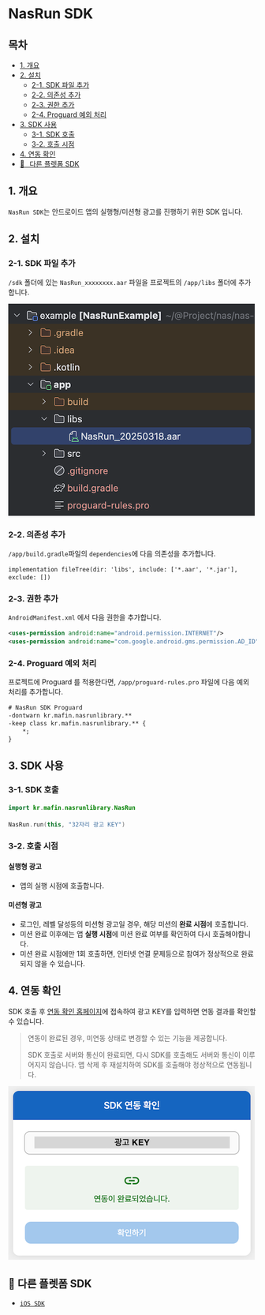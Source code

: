 # NasRun SDK

## 목차
- [1. 개요](#1-개요)
- [2. 설치](#2-설치)
  - [2-1. SDK 파일 추가](#2-1-sdk-파일-추가)
  - [2-2. 의존성 추가](#2-2-의존성-추가)
  - [2-3. 권한 추가](#2-3-권한-추가)
  - [2-4. Proguard 예외 처리](#2-4-Proguard-예외-처리)
- [3. SDK 사용](#3-sdk-사용)
  - [3-1. SDK 호출](#3-1-sdk-호출)
  - [3-2. 호출 시점](#3-2-호출-시점)
- [4. 연동 확인](#4-연동-확인)
- [🔗⠀다른 플렛폼 SDK](#-다른-플렛폼-sdk)

## 1. 개요
`NasRun SDK`는 안드로이드 앱의 실행형/미션형 광고를 진행하기 위한 SDK 입니다.

## 2. 설치

### 2-1. SDK 파일 추가
`/sdk` 폴더에 있는 `NasRun_xxxxxxxx.aar` 파일을 프로젝트의 `/app/libs` 폴더에 추가합니다.

![SDK 파일 추가](img/add_sdk_file.png)

### 2-2. 의존성 추가

`/app/build.gradle`파일의 `dependencies`에 다음 의존성을 추가합니다.

```
implementation fileTree(dir: 'libs', include: ['*.aar', '*.jar'], exclude: [])
```

### 2-3. 권한 추가
`AndroidManifest.xml` 에서 다음 권한을 추가합니다.

```xml
<uses-permission android:name="android.permission.INTERNET"/>
<uses-permission android:name="com.google.android.gms.permission.AD_ID" />
```

### 2-4. Proguard 예외 처리

프로젝트에 Proguard 를 적용한다면, `/app/proguard-rules.pro` 파일에 다음 예외 처리를 추가합니다.

```
# NasRun SDK Proguard
-dontwarn kr.mafin.nasrunlibrary.**
-keep class kr.mafin.nasrunlibrary.** {
    *;
}
```

## 3. SDK 사용

### 3-1. SDK 호출
```kotlin
import kr.mafin.nasrunlibrary.NasRun

NasRun.run(this, "32자리 광고 KEY")
```

### 3-2. 호출 시점

#### 실행형 광고
- 앱의 실행 시점에 호출합니다.

#### 미션형 광고
- 로그인, 레벨 달성등의 미션형 광고일 경우, 해당 미션의 **완료 시점**에 호출합니다.
- 미션 완료 이후에는 앱 **실행 시점**에 미션 완료 여부를 확인하여 다시 호출해야합니다.
- 미션 완료 시점에만 1회 호출하면, 인터넷 연결 문제등으로 참여가 정상적으로 완료되지 않을 수 있습니다.

## 4. 연동 확인

SDK 호출 후 [연동 확인 홈페이지](https://ow.appang.kr/sdk/connected)에 접속하여 광고 KEY를 입력하면 연동 결과를 확인할 수 있습니다.

> 연동이 완료된 경우, 미연동 상태로 변경할 수 있는 기능을 제공합니다.
>
> SDK 호출로 서버와 통신이 완료되면, 다시 SDK를 호출해도 서버와 통신이 이루어지지 않습니다. 앱 삭제 후 재설치하여 SDK를 호출해야 정상적으로 연동됩니다.

![](img/check_connected.png)

## 🔗 다른 플렛폼 SDK
- [`iOS SDK`](https://github.com/mafin-global/nas-run-ios)
